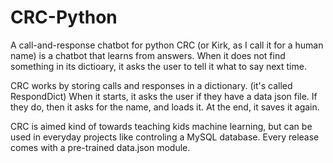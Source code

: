 # CRC-Python
A call-and-response chatbot for python
CRC (or Kirk, as I call it for a human name) is a chatbot that learns from answers. When it does not find something in its dictioary, it asks the user to tell it what to say next time.

CRC works by storing calls and responses in a dictionary. (it's called RespondDict) When it starts, it asks the user if they have a data json file. If they do, then it asks for the name, and loads it. At the end, it saves it again.

CRC is aimed kind of towards teaching kids machine learning, but can be used in everyday projects like controling a MySQL database. Every release comes with a pre-trained data.json module.
